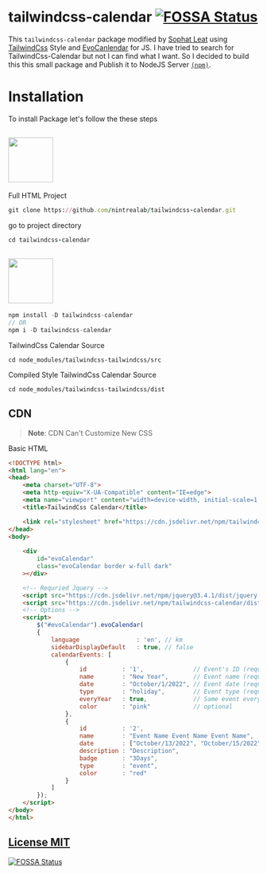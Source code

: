 # tailwindcss-calendar [![FOSSA Status](https://app.fossa.com/api/projects/git%2Bgithub.com%2Fnintrealab%2Ftailwindcss-calendar.svg?type=shield)](https://app.fossa.com/projects/git%2Bgithub.com%2Fnintrealab%2Ftailwindcss-calendar?ref=badge_shield)
This `tailwindcss-calendar` package modified by [Sophat Leat](https://github.com/pphatDev) using [TailwindCss](https://github.com/tailwindlabs/tailwindcss) Style and [EvoCanlendar](https://github.com/edlynvillegas/evo-calendar) for JS.
I have tried to search for TailwindCss-Calendar but not I can find what I want.  So I decided to build this this small package and Publish it to NodeJS Server [`(npm)`](https://www.npmjs.com/).

# Installation
To install Package let's follow the these steps

## <img src="https://github.githubassets.com/images/modules/logos_page/GitHub-Logo.png" width="90px"/>
Full HTML Project
```ruby
git clone https://github.com/nintrealab/tailwindcss-calendar.git

```
go to project directory

```ruby
cd tailwindcss-calendar

```

## <img src="https://raw.githubusercontent.com/npm/logos/cc343d8c50139f645d165aedfe4d375240599fd1/npm%20logo/npm-logo-black.svg" width="90px"/> 


```js
npm install -D tailwindcss-calendar
// OR
npm i -D tailwindcss-calendar

```
TailwindCss Calendar Source
```
cd node_modules/tailwindcss-tailwindcss/src
```
Compiled Style TailwindCss Calendar Source
```
cd node_modules/tailwindcss-tailwindcss/dist
```

## CDN


> **Note**: CDN Can't Customize New CSS


Basic HTML
```html
<!DOCTYPE html>
<html lang="en">
<head>
    <meta charset="UTF-8">
    <meta http-equiv="X-UA-Compatible" content="IE=edge">
    <meta name="viewport" content="width=device-width, initial-scale=1.0">
    <title>TailwindCss Calendar</title>

    <link rel="stylesheet" href="https://cdn.jsdelivr.net/npm/tailwindcss-calendar/dist/css/calendar.css">
</head>
<body>
    
    <div 
        id="evoCalendar" 
        class="evoCalendar border w-full dark"
    ></div>

    <!-- Requried Jquery -->
    <script src="https://cdn.jsdelivr.net/npm/jquery@3.4.1/dist/jquery.min.js"></script>
    <script src="https://cdn.jsdelivr.net/npm/tailwindcss-calendar/dist/js/evo-calendar.js"></script>
    <!-- Options -->
    <script>
        $("#evoCalendar").evoCalendar(
        {
            language                : 'en', // km
            sidebarDisplayDefault   : true, // false
            calendarEvents: [
                {
                    id          : '1',              // Event's ID (required)
                    name        : "New Year",       // Event name (required)
                    date        : "October/1/2022", // Event date (required)
                    type        : "holiday",        // Event type (required)
                    everyYear   : true,             // Same event every year (optional)
                    color       : "pink"            // optional
                },
                {
                    id          : '2',
                    name        : "Event Name Event Name Event Name",
                    date        : ["October/13/2022", "October/15/2022"], // Date range
                    description : "Description",
                    badge       : "3Days",
                    type        : "event",
                    color       : "red"
                }
            ]
        });
    </script>
</body>
</html>

```

##  [License MIT](https://github.com/nintrealab/tailwindcss-calendar/blob/main/LICESNSE)
[![FOSSA Status](https://app.fossa.com/api/projects/git%2Bgithub.com%2Fnintrealab%2Ftailwindcss-calendar.svg?type=large)](https://app.fossa.com/projects/git%2Bgithub.com%2Fnintrealab%2Ftailwindcss-calendar?ref=badge_large)


